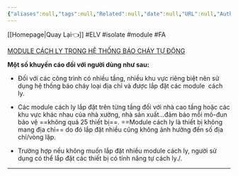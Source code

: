 ```yaml
---
{"aliases":null,"tags":null,"Related":null,"date":null,"URL":null,"Author":null,"dg-publish":true,"image":null,"permalink":"/ELV/Báo cháy -Fire alarm system/Module Cách ly/","dgPassFrontmatter":true,"noteIcon":"2","created":"2024-01-12T08:55:22.003+07:00","updated":"2024-01-17T11:39:09.000+07:00"}
---
```


 [[Homepage\|Quay Lại👈]]
 #ELV #isolate #module #FA
 


[MODULE CÁCH LY TRONG HỆ THỐNG BÁO CHÁY TỰ ĐỘNG](http://pccc24h.vn/module-cach-ly-trong-he-thong-bao-chay-tu-dong#:~:text=Module%20c%C3%A1ch%20ly%20l%C3%A0%20m%E1%BB%99t,v%E1%BA%ABn%20ti%E1%BA%BFp%20t%E1%BB%A5c%20ho%E1%BA%A1t%20%C4%91%E1%BB%99ng.)

**Một số khuyến cáo đối với người dùng như sau:**

- Đối với các công trình có nhiều tầng, nhiều khu vực riêng biệt nên sử dụng hệ thống báo cháy loại địa chỉ và được lắp đặt các module  cách ly.

- Các module cách ly lắp đặt trên từng tầng đối với nhà cao tầng hoặc các khu vực khác nhau của nhà xưởng, nhà sản xuất…đảm bảo mỗi mô-đun bảo vệ ==không quá 25 thiết bị==. ==Module cách ly là thiết bị không mang địa chỉ== do đó lắp đặt nhiều cũng không ảnh hưởng đến số địa chỉ/vòng lặp.

- Trường hợp nếu không muốn lắp đặt nhiều module cách ly, người sử dụng có thể lắp đặt các thiết bị có tính năng tự cách ly./.
---
